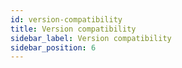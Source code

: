 ```yaml
---
id: version-compatibility
title: Version compatibility
sidebar_label: Version compatibility
sidebar_position: 6
---
```

